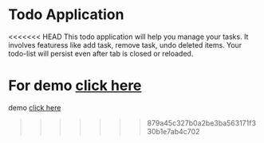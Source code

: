 # Todo Application

<<<<<<< HEAD
This todo application will help you manage your tasks. 
It involves featuress like add task, remove task, undo deleted items. 
Your todo-list will persist even after tab is closed or reloaded. 

For demo [click here](https://vishnu921.github.io/Todo-application/)
=======
demo [click here](https://vishnu921.github.io/Todo-application/)
>>>>>>> 879a45c327b0a2be3ba563171f330b1e7ab4c702
